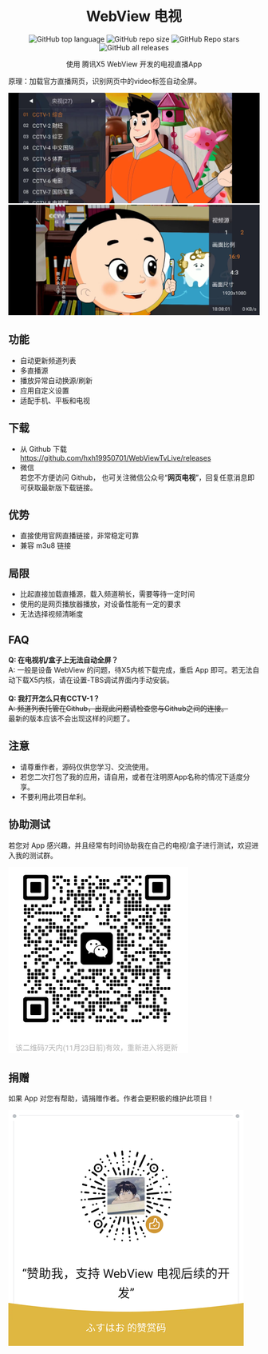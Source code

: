 <div align="center">
    <h1>WebView 电视</h1>
<div align="center">

![GitHub top language](https://img.shields.io/github/languages/top/hxh19950701/WebViewTvLive)
![GitHub repo size](https://img.shields.io/github/repo-size/hxh19950701/WebViewTvLive)
![GitHub Repo stars](https://img.shields.io/github/stars/hxh19950701/WebViewTvLive)
![GitHub all releases](https://img.shields.io/github/downloads/hxh19950701/WebViewTvLive/total)

</div>
    <p>使用 腾讯X5 WebView 开发的电视直播App</p>
</div>
    <p>原理：加载官方直播网页，识别网页中的video标签自动全屏。</p>

    
<img src="./images/image_1.jpg"/>
<br/>
<img src="./images/image_2.jpg"/>


## 功能

- 自动更新频道列表
- 多直播源
- 播放异常自动换源/刷新
- 应用自定义设置
- 适配手机、平板和电视

## 下载
- 从 Github 下载 <br>
https://github.com/hxh19950701/WebViewTvLive/releases <br>
- 微信 <br>
若您不方便访问 Github， 也可关注微信公众号“**网页电视**”，回复任意消息即可获取最新版下载链接。

## 优势

- 直接使用官网直播链接，非常稳定可靠
- 兼容 m3u8 链接

## 局限

- 比起直接加载直播源，载入频道稍长，需要等待一定时间
- 使用的是网页播放器播放，对设备性能有一定的要求
- 无法选择视频清晰度

## FAQ

**Q: 在电视机/盒子上无法自动全屏？**
<br/>
A: 一般是设备 WebView 的问题，待X5内核下载完成，重启 App 即可。若无法自动下载X5内核，请在设置-TBS调试界面内手动安装。
<br/>
<br/>
**Q: 我打开怎么只有CCTV-1？**
<br/>
~~A: 频道列表托管在Github，出现此问题请检查您与Github之间的连接。~~
<br/>
最新的版本应该不会出现这样的问题了。

## 注意
- 请尊重作者，源码仅供您学习、交流使用。<br/>
- 若您二次打包了我的应用，请自用，或者在注明原App名称的情况下适度分享。<br/>
- 不要利用此项目牟利。<br/>

## 协助测试

若您对 App 感兴趣，并且经常有时间协助我在自己的电视/盒子进行测试，欢迎进入我的测试群。<br/>

<img src="./images/image_4.jpg"/>

## 捐赠
如果 App 对您有帮助，请捐赠作者。作者会更积极的维护此项目！

<img src="./images/image_5.png"/>